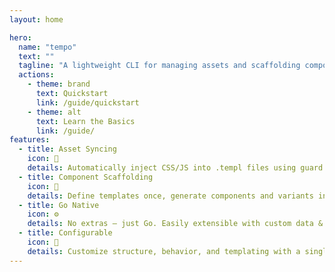 ```yaml
---
layout: home

hero:
  name: "tempo"
  text: ""
  tagline: "A lightweight CLI for managing assets and scaffolding components in templ-based Go projects."
  actions:
    - theme: brand
      text: Quickstart
      link: /guide/quickstart
    - theme: alt
      text: Learn the Basics
      link: /guide/
features:
  - title: Asset Syncing
    icon: 🔄
    details: Automatically inject CSS/JS into .templ files using guard markers — fast and flexible.
  - title: Component Scaffolding
    icon: 🧱
    details: Define templates once, generate components and variants instantly.
  - title: Go Native
    icon: ⚙️
    details: No extras — just Go. Easily extensible with custom data & function providers.
  - title: Configurable
    icon: 🧩
    details: Customize structure, behavior, and templating with a single config file.
---
```

